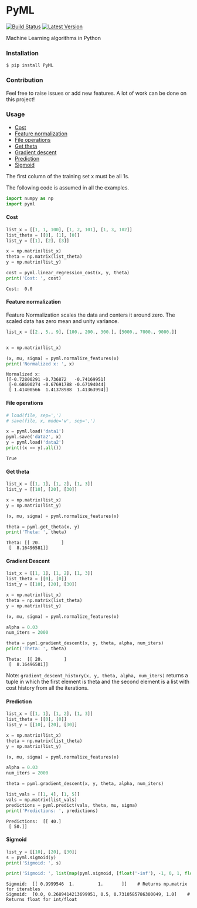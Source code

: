# PyML
[![Build Status](https://api.travis-ci.org/rohithpr/PyML.svg?branch=master)](https://api.travis-ci.org/rohithpr/PyML)
[![Latest Version](https://pypip.in/version/PyML/badge.svg)](https://pypi.python.org/pypi/PyML/)

Machine Learning algorithms in Python

### Installation

`$ pip install PyML`

### Contribution

Feel free to raise issues or add new features. A lot of work can be done on this project!

### Usage

* [Cost](#cost)
* [Feature normalization](#feature-normalization)
* [File operations](#file-operations)
* [Get theta](#get-theta)
* [Gradient descent](#gradient-descent)
* [Prediction](#prediction)
* [Sigmoid](#sigmoid)

The first column of the training set x must be all 1s.

The following code is assumed in all the examples.

```python
import numpy as np
import pyml
```

#### Cost

```python
list_x = [[1, 1, 100], [1, 2, 101], [1, 3, 102]]
list_theta = [[0], [1], [0]]
list_y = [[1], [2], [3]]

x = np.matrix(list_x)
theta = np.matrix(list_theta)
y = np.matrix(list_y)

cost = pyml.linear_regression_cost(x, y, theta)
print('Cost: ', cost)
```

```
Cost:  0.0
```

#### Feature normalization

Feature Normalization scales the data and centers it around zero.
The scaled data has zero mean and unity variance. 
```python
list_x = [[2., 5., 9], [100., 200., 300.], [5000., 7000., 9000.]]


x = np.matrix(list_x)

(x, mu, sigma) = pyml.normalize_features(x)
print('Normalized x: ', x)
```

```
Normalized x: 
[[-0.72800291 -0.736872   -0.74169951]
 [-0.68600274 -0.67691788 -0.67194044]
 [ 1.41400566  1.41378988  1.41363994]]
```

#### File operations

```python
# load(file, sep=',')
# save(file, x, mode='w', sep=',')

x = pyml.load('data1')
pyml.save('data2', x)
y = pyml.load('data2')
print((x == y).all())
```

```
True
```

#### Get theta

```python
list_x = [[1, 1], [1, 2], [1, 3]]
list_y = [[10], [20], [30]]

x = np.matrix(list_x)
y = np.matrix(list_y)

(x, mu, sigma) = pyml.normalize_features(x)

theta = pyml.get_theta(x, y)
print('Theta: ', theta)
```

```
Theta: [[ 20.        ]
 [  8.16496581]]
```

#### Gradient Descent

```python
list_x = [[1, 1], [1, 2], [1, 3]]
list_theta = [[0], [0]]
list_y = [[10], [20], [30]]

x = np.matrix(list_x)
theta = np.matrix(list_theta)
y = np.matrix(list_y)

(x, mu, sigma) = pyml.normalize_features(x)

alpha = 0.03
num_iters = 2000

theta = pyml.gradient_descent(x, y, theta, alpha, num_iters)
print('Theta: ', theta)
```

```
Theta:  [[ 20.        ]
 [  8.16496581]]
```

Note: `gradient_descent_history(x, y, theta, alpha, num_iters)` returns a tuple in which the first element is theta and the second element is a list with cost history from all the iterations.

#### Prediction

```python
list_x = [[1, 1], [1, 2], [1, 3]]
list_theta = [[0], [0]]
list_y = [[10], [20], [30]]

x = np.matrix(list_x)
theta = np.matrix(list_theta)
y = np.matrix(list_y)

(x, mu, sigma) = pyml.normalize_features(x)

alpha = 0.03
num_iters = 2000

theta = pyml.gradient_descent(x, y, theta, alpha, num_iters)

list_vals = [[1, 4], [1, 5]]
vals = np.matrix(list_vals)
predictions = pyml.predict(vals, theta, mu, sigma)
print('Predictions: ', predictions)
```

```
Predictions:  [[ 40.]
 [ 50.]]
```

#### Sigmoid

```python
list_y = [[10], [20], [30]]
s = pyml.sigmoid(y)
print('Sigmoid: ', s)

print('Sigmoid: ', list(map(pyml.sigmoid, [float('-inf'), -1, 0, 1, float('inf')])))
```

```
Sigmoid:  [[ 0.9999546  1.         1.       ]]    # Returns np.matrix for iterables
Sigmoid:  [0.0, 0.2689414213699951, 0.5, 0.7310585786300049, 1.0]    # Returns float for int/float
```
